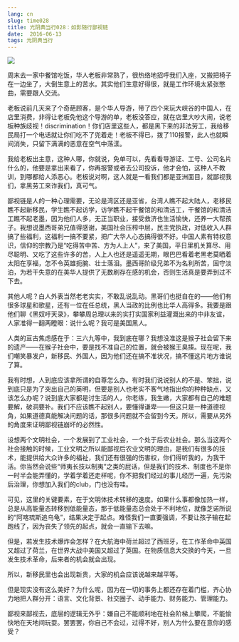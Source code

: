 ```yaml
---
lang: cn
slug: time028
title: 光阴典当行028：如影随行鄙视链
date:  2016-06-13
tags: 光阴典当行
---
```

<!-- more -->
![](http://oouh9u8nz.bkt.gdipper.com//time028.jpg)

周末去一家中餐馆吃饭，华人老板非常熟了，很热络地招呼我们入座，又搬把椅子在一边坐了，大倒生意上的苦水。其实他们生意好得很，就是工作环境太紧张憋曲，需要跟人交流。

老板说前几天来了个奇葩顾客，是个华人导游，带了四个来玩大峡谷的中国人，在店里消费，非得让老板免他这个导游的单，老板没答应，就在店里大吵大闹，说老板种族歧视！discrimination！你们店里这些人，都是黑下来的非法劳工，我给移民局打一个电话就让你们吃不了兜着走！老板不得已，拨了110报警，此人也就瞬间消失，只留下满满的恶意在空气中荡漾。

我给老板出主意，这种人哪，你就说，免单可以，先看看导游证、工号、公司名片什么的，他要是拿出来看了，你再报警或者去公司投诉，他才会怕，这种人不教训，到哪都给人添恶心。老板说对啊，这人就是一看我们都是亚洲面目，就鄙视我们，拿黑劳工来诈我们，真可气。

鄙视链是人的一种心理需要，无论是湾区还是亚省，台湾人瞧不起大陆人，老移民瞧不起新移民，学生瞧不起访学，访学瞧不起干餐馆的和清洁工，干餐馆的和清洁工瞧不起老墨，因为他们人多，无正当职业，接受救济也生活愉快，还养一大帮孩子。我想说墨西哥弟兄值得感谢，美国社会压榨中层，民主党执政，对低收入人群搞了些福利，这福利一搞不要紧，把广大华人心态搞得很不好。中国人素有特权意识，信仰的宗教乃是“吃得苦中苦、方为人上人”，来了美国，平日里机关算尽、用尽聪明、又吃了这些许多的苦，人上人也还是遥遥无期，眼巴巴看着老黑老莫晒着太阳在享福，怎不令英雄扼腕、壮士落泪。墨西哥阶级兄弟不为名利所苦，固守淡泊，为若干失意的在美华人提供了无数刷存在感的机会，否则生活真是要弄到过不下去。

其他人呢？白人外表当然老老实实，不敢乱说乱动。黑哥们也挺自在的——他们有很多球星和歌星，还有一位在任总统，黑人当政的比例也比华人高得多。我要是跟他们聊《黑奴吁天录》，攀攀周总理以来的实打实国家利益灌溉出来的中非友谊，人家准得一翻两瞪眼：说什么呢？我可是美国黑人。

人类的亘古焦虑感在于：三六九等中，我到底在哪？我想没准这是猴子社会留下来的遗产——在猴子社会中，要是找不准自己的位置，就会被猴王臭揍。现在呢，我们嘲笑暴发户，新移民、外国人，因为他们还在搞不准状况，搞不懂这片地方谁说了算。

我有时想，人到底应该拿所谓的自尊怎么办。有时我们说说别人的不是、笨拙，说到底只是为了突出自己的英明，但要是别人也老实不客气地指出你的种种缺点，又该怎么办呢？说到底大家都是讨生活的人，你老练，我生嫩，大家都有自己的难题要解，破洞要补。我们不应该瞧不起别人，要懂得谦卑——但这只是一种道德视角，如果道德真能解决问题的话，那很多问题就不会留到今天。所以，需要从另外的角度来证明鄙视链崩坏的必然性。

设想两个文明社会，一个发展到了工业社会，一个处于后农业社会。那么当这两个社会接触的时候，工业文明之所以能鄙视后农业文明的理由，是我们有很多的技术，能提供给大众许多的福祉，我们还有很强的伤害权，你们得听我的，为我干活。你当然会说些“师夷长技以制夷”之类的屁话，但是我们的技术、制度也不是你一时半会能弄懂的，学着学着还走样呢，你不把我们经过的事儿经历一遍，先污染后治理，你想加入我们的club，门也没有哇。

可见，这里的关键要素，在于文明体技术转移的速度。如果什么事都像加热一样，总是从高能量态转移到低能量态，那于低能量态总会处于不利地位，就像芝诺所说的“阿喀琉斯追乌龟”，结果决定于起点。难怪我们一直要强调，不要让孩子输在起跑线了，因为丧失了领先的起点，就会一直输下去嘛。

但是，若发生技术爆炸会怎样？在大航海中荷兰超过了西班牙，在工作革命中英国又超过了荷兰，在世界大战中美国又超过了英国。在物质信息大交换的今天，一旦发生技术革命，后来者的机会就会出现。

所以，新移民里也会出现新贵，大家的机会应该说越来越平等。

但是现实没有这么美好？为什么呢，因为在一切的事务上都还存在着门槛，齐心协力地把人群分开：语言、文化背景、社交圈子、动手能力、财务能力、管理能力。

鄙视来鄙视去，底层的逻辑无外乎：嫌自己不能顺利地在社会阶梯上攀爬，不能愉快地在天地间玩耍。罢罢罢，你自己不会过，过得不好，别人为什么要在意你的感受？